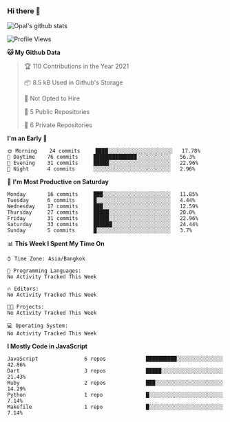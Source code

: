 ### Hi there 👋

![Opal's github stats](https://github-readme-stats.vercel.app/api?username=coolkidneversleep&count_private=true&show_icons=true&theme=radical)


<!--START_SECTION:waka-->
![Profile Views](http://img.shields.io/badge/Profile%20Views-0-blue)

**🐱 My Github Data** 

> 🏆 110 Contributions in the Year 2021
 > 
> 📦 8.5 kB Used in Github's Storage 
 > 
> 🚫 Not Opted to Hire
 > 
> 📜 5 Public Repositories 
 > 
> 🔑 6 Private Repositories  
 > 
**I'm an Early 🐤** 

```text
🌞 Morning    24 commits     ████░░░░░░░░░░░░░░░░░░░░░   17.78% 
🌆 Daytime    76 commits     ██████████████░░░░░░░░░░░   56.3% 
🌃 Evening    31 commits     █████░░░░░░░░░░░░░░░░░░░░   22.96% 
🌙 Night      4 commits      ░░░░░░░░░░░░░░░░░░░░░░░░░   2.96%

```
📅 **I'm Most Productive on Saturday** 

```text
Monday       16 commits     ███░░░░░░░░░░░░░░░░░░░░░░   11.85% 
Tuesday      6 commits      █░░░░░░░░░░░░░░░░░░░░░░░░   4.44% 
Wednesday    17 commits     ███░░░░░░░░░░░░░░░░░░░░░░   12.59% 
Thursday     27 commits     █████░░░░░░░░░░░░░░░░░░░░   20.0% 
Friday       31 commits     █████░░░░░░░░░░░░░░░░░░░░   22.96% 
Saturday     33 commits     ██████░░░░░░░░░░░░░░░░░░░   24.44% 
Sunday       5 commits      █░░░░░░░░░░░░░░░░░░░░░░░░   3.7%

```


📊 **This Week I Spent My Time On** 

```text
⌚︎ Time Zone: Asia/Bangkok

💬 Programming Languages: 
No Activity Tracked This Week

🔥 Editors: 
No Activity Tracked This Week

🐱‍💻 Projects: 
No Activity Tracked This Week

💻 Operating System: 
No Activity Tracked This Week

```

**I Mostly Code in JavaScript** 

```text
JavaScript               6 repos             ██████████░░░░░░░░░░░░░░░   42.86% 
Dart                     3 repos             █████░░░░░░░░░░░░░░░░░░░░   21.43% 
Ruby                     2 repos             ███░░░░░░░░░░░░░░░░░░░░░░   14.29% 
Python                   1 repo              █░░░░░░░░░░░░░░░░░░░░░░░░   7.14% 
Makefile                 1 repo              █░░░░░░░░░░░░░░░░░░░░░░░░   7.14%

```



<!--END_SECTION:waka-->
